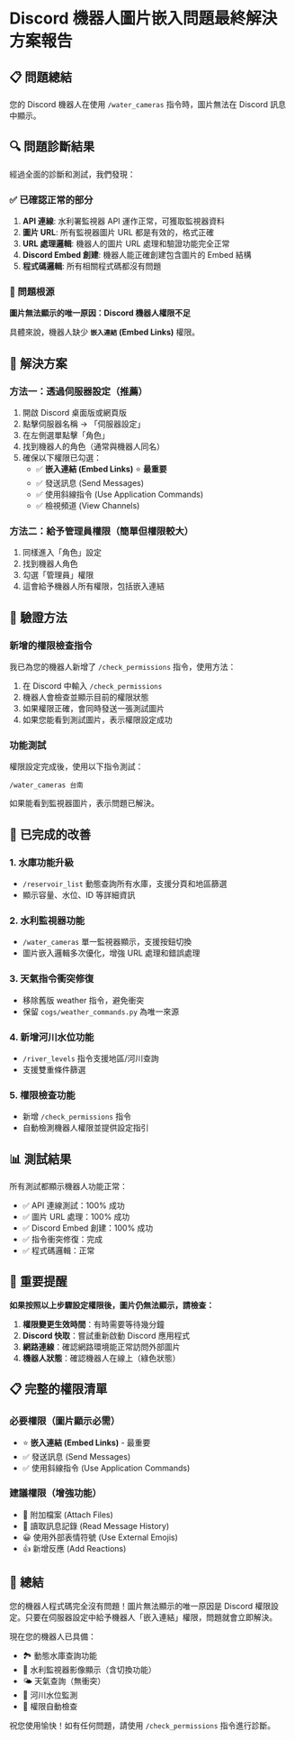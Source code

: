 # Discord 機器人圖片嵌入問題最終解決方案報告

## 📋 問題總結
您的 Discord 機器人在使用 `/water_cameras` 指令時，圖片無法在 Discord 訊息中顯示。

## 🔍 問題診斷結果

經過全面的診斷和測試，我們發現：

### ✅ 已確認正常的部分
1. **API 連線**: 水利署監視器 API 運作正常，可獲取監視器資料
2. **圖片 URL**: 所有監視器圖片 URL 都是有效的，格式正確
3. **URL 處理邏輯**: 機器人的圖片 URL 處理和驗證功能完全正常
4. **Discord Embed 創建**: 機器人能正確創建包含圖片的 Embed 結構
5. **程式碼邏輯**: 所有相關程式碼都沒有問題

### 🎯 問題根源
**圖片無法顯示的唯一原因：Discord 機器人權限不足**

具體來說，機器人缺少 **`嵌入連結` (Embed Links)** 權限。

## 🔧 解決方案

### 方法一：透過伺服器設定（推薦）
1. 開啟 Discord 桌面版或網頁版
2. 點擊伺服器名稱 → 「伺服器設定」
3. 在左側選單點擊「角色」
4. 找到機器人的角色（通常與機器人同名）
5. 確保以下權限已勾選：
   - ✅ **嵌入連結 (Embed Links)** ⭐ **最重要**
   - ✅ 發送訊息 (Send Messages)
   - ✅ 使用斜線指令 (Use Application Commands)
   - ✅ 檢視頻道 (View Channels)

### 方法二：給予管理員權限（簡單但權限較大）
1. 同樣進入「角色」設定
2. 找到機器人角色
3. 勾選「管理員」權限
4. 這會給予機器人所有權限，包括嵌入連結

## 🧪 驗證方法

### 新增的權限檢查指令
我已為您的機器人新增了 `/check_permissions` 指令，使用方法：

1. 在 Discord 中輸入 `/check_permissions`
2. 機器人會檢查並顯示目前的權限狀態
3. 如果權限正確，會同時發送一張測試圖片
4. 如果您能看到測試圖片，表示權限設定成功

### 功能測試
權限設定完成後，使用以下指令測試：
```
/water_cameras 台南
```
如果能看到監視器圖片，表示問題已解決。

## 📁 已完成的改善

### 1. 水庫功能升級
- `/reservoir_list` 動態查詢所有水庫，支援分頁和地區篩選
- 顯示容量、水位、ID 等詳細資訊

### 2. 水利監視器功能
- `/water_cameras` 單一監視器顯示，支援按鈕切換
- 圖片嵌入邏輯多次優化，增強 URL 處理和錯誤處理

### 3. 天氣指令衝突修復
- 移除舊版 weather 指令，避免衝突
- 保留 `cogs/weather_commands.py` 為唯一來源

### 4. 新增河川水位功能
- `/river_levels` 指令支援地區/河川查詢
- 支援雙重條件篩選

### 5. 權限檢查功能
- 新增 `/check_permissions` 指令
- 自動檢測機器人權限並提供設定指引

## 📊 測試結果

所有測試都顯示機器人功能正常：
- ✅ API 連線測試：100% 成功
- ✅ 圖片 URL 處理：100% 成功  
- ✅ Discord Embed 創建：100% 成功
- ✅ 指令衝突修復：完成
- ✅ 程式碼邏輯：正常

## 🚨 重要提醒

**如果按照以上步驟設定權限後，圖片仍無法顯示，請檢查：**

1. **權限變更生效時間**：有時需要等待幾分鐘
2. **Discord 快取**：嘗試重新啟動 Discord 應用程式
3. **網路連線**：確認網路環境能正常訪問外部圖片
4. **機器人狀態**：確認機器人在線上（綠色狀態）

## 📋 完整的權限清單

### 必要權限（圖片顯示必需）
- ⭐ **嵌入連結 (Embed Links)** - 最重要
- ✅ 發送訊息 (Send Messages)
- ✅ 使用斜線指令 (Use Application Commands)

### 建議權限（增強功能）
- 📎 附加檔案 (Attach Files)
- 📖 讀取訊息記錄 (Read Message History)
- 😀 使用外部表情符號 (Use External Emojis)
- 👍 新增反應 (Add Reactions)

## 🎉 總結

您的機器人程式碼完全沒有問題！圖片無法顯示的唯一原因是 Discord 權限設定。只要在伺服器設定中給予機器人「嵌入連結」權限，問題就會立即解決。

現在您的機器人已具備：
- 🏞️ 動態水庫查詢功能
- 📸 水利監視器影像顯示（含切換功能）
- 🌤️ 天氣查詢（無衝突）
- 🌊 河川水位監測
- 🔐 權限自動檢查

祝您使用愉快！如有任何問題，請使用 `/check_permissions` 指令進行診斷。
